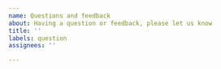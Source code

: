 ```yaml
---
name: Questions and feedback
about: Having a question or feedback, please let us know
title: ''
labels: question
assignees: ''

---
```



